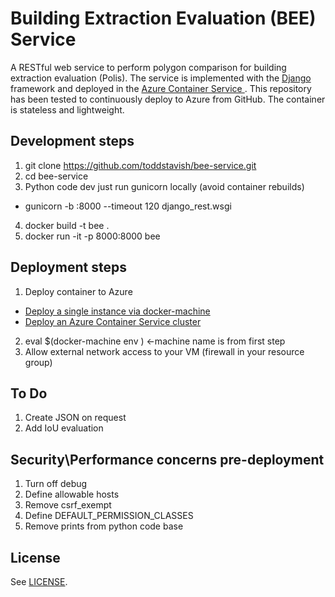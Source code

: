 # Building Extraction Evaluation (BEE) Service

A RESTful web service to perform polygon comparison for building extraction evaluation (Polis). The service is implemented with the [Django](https://www.djangoproject.com/) framework and deployed in the [Azure Container Service ](https://azure.microsoft.com/en-us/services/container-service/). This repository has been tested to continuously deploy to Azure from GitHub. The container is stateless and lightweight.

## Development steps
1. git clone https://github.com/toddstavish/bee-service.git
2. cd bee-service
3. Python code dev just run gunicorn locally (avoid container rebuilds)
* gunicorn -b :8000 --timeout 120 django_rest.wsgi
4. docker build -t bee .
5. docker run -it -p 8000:8000 bee

## Deployment steps
1. Deploy container to Azure
* [Deploy a single instance via docker-machine](https://docs.docker.com/machine/drivers/azure/)
* [Deploy an Azure Container Service cluster](https://azure.microsoft.com/en-us/documentation/articles/container-service-deployment/)
2. eval $(docker-machine env <machine name>) <-machine name is from first step
3. Allow external network access to your VM (firewall in your resource group)

## To Do
1. Create JSON on request
2. Add IoU evaluation

## Security\Performance concerns pre-deployment
1. Turn off debug
2. Define allowable hosts
3. Remove csrf_exempt
4. Define DEFAULT_PERMISSION_CLASSES
5. Remove prints from python code base

## License
See [LICENSE](./LICENSE).
